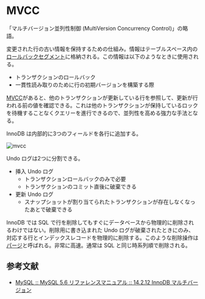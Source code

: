 # MVCC

「マルチバージョン並列性制御 (MultiVersion Concurrency Control)」の略語。

変更された行の古い情報を保持するための仕組み。情報はテーブルスペース内の[ロールバックセグメント](http://dev.mysql.com/doc/refman/5.6/ja/glossary.html#glos_rollback_segment)に格納される。この情報は以下のようなときに使用される。

* トランザクションのロールバック
* 一貫性読み取りのために行の初期バージョンを構築する際

[MVCC](http://dev.mysql.com/doc/refman/5.6/ja/glossary.html#glos_mvcc)があると、他のトランザクションが更新している行を参照して、更新が行われる前の値を確認できる。これは他のトランザクションが保持しているロックを待機することなくクエリーを進行できるので、並列性を高める強力な手法となる。

InnoDB は内部的に3つのフィールドを各行に追加する。

![mvcc](https://cloud.githubusercontent.com/assets/10000/8896030/f22494d8-3429-11e5-9a54-24fba2df01eb.png)

Undo ログは2つに分割できる。

* 挿入 Undo ログ
  * トランザクションロールバックのみで必要
  * トランザクションのコミット直後に破棄できる
* 更新 Undo ログ
  * スナップショットが割り当てられたトランザクションが存在しなくなったあとで破棄できる

InnoDB では SQL で行を削除してもすぐにデータベースから物理的に削除されるわけではない。削除用に書き込まれた Undo ログが破棄されたときにのみ、対応する行とインデックスレコードを物理的に削除する。このような削除操作は[パージ](http://dev.mysql.com/doc/refman/5.6/ja/glossary.html#glos_purge)と呼ばれる。非常に高速。通常は SQL と同じ時系列順で削除される。

## 参考文献

* [MySQL :: MySQL 5.6 リファレンスマニュアル :: 14.2.12 InnoDB マルチバージョン](http://dev.mysql.com/doc/refman/5.6/ja/innodb-multi-versioning.html)

